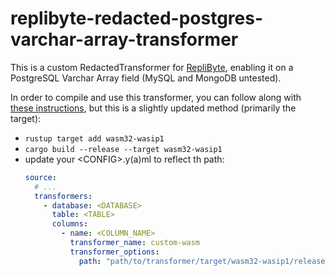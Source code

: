 # replibyte-redacted-postgres-varchar-array-transformer

This is a custom RedactedTransformer for [RepliByte], enabling it on a PostgreSQL Varchar Array field (MySQL and MongoDB
untested).

In order to compile and use this transformer, you can follow along with [these instructions], but this is a slightly
updated method (primarily the target):

- `rustup target add wasm32-wasip1`
- `cargo build --release --target wasm32-wasip1`
- update your \<CONFIG\>.y(a)ml to reflect th path:
    ```yaml
    source:
      # ...
      transformers:
        - database: <DATABASE>
          table: <TABLE>
          columns:
            - name: <COLUMN_NAME>
              transformer_name: custom-wasm
              transformer_options:
                path: "path/to/transformer/target/wasm32-wasip1/release/replibyte-redacted-postgres-varchar-array-transformer.wasm"
    ```

[//]: # (Links)

[RepliByte]: https://www.replibyte.com/

[these instructions]: https://www.replibyte.com/docs/advanced-guides/web-assembly-transformer/
